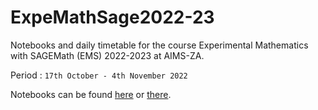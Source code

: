 # ExpeMathSage2022-23

Notebooks and daily timetable for the course Experimental Mathematics with SAGEMath (EMS) 2022-2023 at AIMS-ZA.

Period : `17th October - 4th November 2022`

Notebooks can be found [here](https://github.com/ExpeMathSage/-ExpeMathSage2022-23/tree/main/Notebooks) or [there]().

